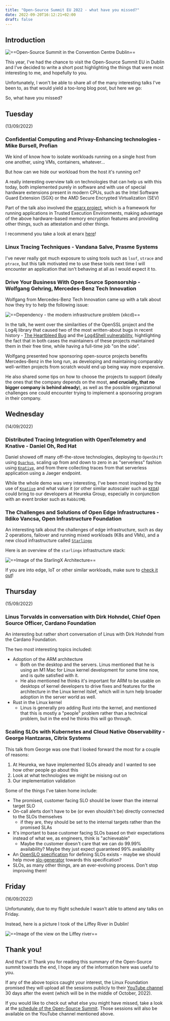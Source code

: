 ```yaml
---
title: "Open-Source Summit EU 2022 - what have you missed?"
date: 2022-09-20T16:12:21+02:00
draft: false
---
```


## Introduction

![==Open-Source Summit in the Convention Centre Dublin==](../../images/ossummiteu2022/ossummit-convention-center.jpeg)

This year, I've had the chance to visit the Open-Source Summit EU in Dublin and I've decided to write a short post highlighting the things that were most interesting to me, and hopefully to you.

Unfortunately, I won't be able to share all of the many interesting talks I've been to, as that would yield a too-long blog post, but here we go:

So, what have you missed?

## Tuesday

(13/09/2022)

### Confidential Computing and Privay-Enhancing technologies - Mike Bursell, Profian

We kind of know how to isolate workloads running on a single host from one another, using VMs, containers, whatever...

But how can we hide our workload from the host it's running on?

A really interesting overview talk on technologies that can help us with this today, both implemented purely in software and with use of special hardware extensions present in modern CPUs, such as the Intel Software Guard Extension (SGX) or the AMD Secure Encrypted Virtualization (SEV)

Part of the talk also involved the [enarx project](https://enarx.dev/), which is a framework for running applications in Trusted Execution Environments, making advantage of the above hardware-based memory encryption features and providing other things, such as attestation and other things.

I recommend you take a look at enarx [here](https://enarx.dev/docs/Start/Enarx)!

### Linux Tracing Techniques - Vandana Salve, Prasme Systems

I've never really got much exposure to using tools such as `lsof`, `strace` and `ptrace`, but this talk motivated me to use these tools next time I will encounter an application that isn't behaving at all as I would expect it to.

### Drive Your Business With Open Source Sponsorship - Wolfgang Gehring, Mercedes-Benz Tech Innovation

Wolfgang from Mercedes-Benz Tech Innovation came up with a talk about how they try to help the following issue:

![==Dependency - the modern infrastructure problem (xkcd)==](https://imgs.xkcd.com/comics/dependency.png)

In the talk, he went over the similarities of the OpenSSL project and the Log4j library that caused two of the most written-about bugs in recent history - [The Heartbleed Bug](https://heartbleed.com/) and the [Log4Shell vulnerability](https://en.wikipedia.org/wiki/Log4Shell), hightlighting the fact that in both cases the maintainers of these projects maintained them in their free time, while having a full-time job "on the side".

Wolfgang presented how sponsoring open-source projects benefits Mercedes-Benz in the long run, as developing and maintaining comparably well-written projects from scratch would end up being way more expensive.

He also shared some tips on how to choose the projects to support (ideally the ones that the company depends on the most, **and crucially, that no bigger company is behind already**), as well as the possible organizational challenges one could encounter trying to implement a sponsoring program in their company.

## Wednesday

(14/09/2022)

### Distributed Tracing Integration with OpenTelemetry and Knative - Daniel Oh, Red Hat

Daniel showed off many off-the-stove technologies, deploying to `OpenShift` using [`Quarkus`](https://quarkus.io), scaling up from and down to zero in as "serverless" fashion using [`Knative`](https://knative.dev/docs/), and from there collecting traces from that serverless application using a Jaeger endpoint.

While the whole demo was very interesting, I've been most inspired by the use of [`Knative`](https://knative.dev/docs/) and what value it (or other similar autoscaler such as [`KEDA`](https://keda.sh/)) could bring to our developers at Heureka Group, especially in conjunction with an event broker such as `RabbitMQ`.

### The Challenges and Solutions of Open Edge Infrastructures - Ildiko Vancsa, Open Infrastructure Foundation

An interesting talk about the challenges of edge infrastructure, such as day 2 operations, failover and running mixed workloads (K8s and VMs), and a new cloud infrastructure called [`Starlingx`](https://www.starlingx.io/)

Here is an overview of the `starlingx` infrastructure stack:

![==Image of the StarlingX Architecture==](../../images/ossummiteu2022/starlingx.jpg)

If you are into edge, IoT or other similar workloads, make sure to [check it out](https://www.starlingx.io/)!

## Thursday

(15/09/2022)

### Linus Torvalds in conversation with Dirk Hohndel, Chief Open Source Officer, Cardano Foundation

An interesting but rather short conversation of Linus with Dirk Hohndel from the Cardano Foundation.

The two most interesting topics included:

- Adoption of the ARM architecture
    - Both on the desktop and the servers. Linus mentioned that he is using an M1 Mac for Linux kernel development for some time now, and is quite satisfied with it.
    - He also mentioned he thinks it's important for ARM to be usable on desktops of kernel developers to drive fixes and features for the architecture in the Linux kernel itslef, which will in turn help broader adoption in the server world as well.
- Rust in the Linux kernel
    - Linus is generally pro adding Rust into the kernel, and mentioned that this is mostly a "people" problem rather than a technical problem, but in the end he thinks this will go through.

### Scaling SLOs with Kubernetes and Cloud Native Observability - George Hantzaras, Citrix Systems

This talk from George was one that I looked forward the most for a couple of reasons:

1. At Heureka, we have implemented SLOs already and I wanted to see how other people go about this
2. Look at what technologies we might be misisng out on
3. Our implementation validation

Some of the things I've taken home include:

- The promised, customer facing SLO should be lower than the internal target SLO
- On-call alerts don't have to be (or even shouldn't be) directly connected to the SLOs themselves
    - if they are, they should be set to the internal targets rather than the promised SLAs
- It's important to base customer facing SLOs based on their expectations instead of what we, as engineers, think is "achieveable"
    - Maybe the customer doesn't care that we can do 99.99% availability? Maybe they just expect guaranteed 99% availability
- An [OpenSLO specification](https://github.com/openslo/openslo) for defining SLOs exists - maybe we should help move [slo-generator](https://github.com/google/slo-generator) towards this specification?
- SLOs, as many other things, are an ever-evolving process. Don't stop improving them!

## Friday

(16/09/2022)

Unfortunately, due to my flight schedule I wasn't able to attend any talks on Friday.

Instead, here is a picture I took of the Liffey River in Dublin!

![==Image of the view on the Liffey river==](../../images/ossummiteu2022/dublin-riverview.jpeg)

## Thank you!

And that's it! Thank you for reading this summary of the Open-Source summit towards the end, I hope any of the information here was useful to you.

If any of the above topics caught your interest, the Linux Foundation promised they will upload all the sessions publicly to their [YouTube channel](https://www.youtube.com/user/TheLinuxFoundation) 30 days after the event (which will be in the middle of October, 2022).

If you would like to check out what else you might have missed, take a look at the [schedule of the Open-Source Summit](https://events.linuxfoundation.org/open-source-summit-europe/program/schedule). Those sessions will also be available on the YouTube channel mentioned above.
